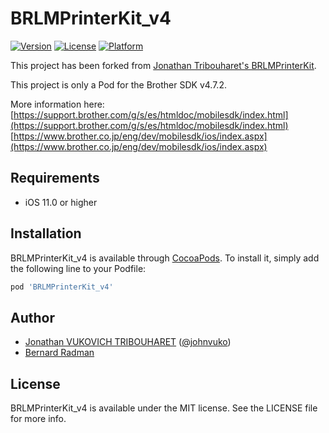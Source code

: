 # BRLMPrinterKit_v4

[![Version](https://img.shields.io/cocoapods/v/BRLMPrinterKit_v4.svg?style=flat)](https://cocoapods.org/pods/BRLMPrinterKit_v4)
[![License](https://img.shields.io/cocoapods/l/BRLMPrinterKit_v4.svg?style=flat)](https://cocoapods.org/pods/BRLMPrinterKit_v4)
[![Platform](https://img.shields.io/cocoapods/p/BRLMPrinterKit_v4.svg?style=flat)](https://cocoapods.org/pods/BRLMPrinterKit_v4)

This project has been forked from [Jonathan Tribouharet's BRLMPrinterKit](https://github.com/jonathantribouharet/BRLMPrinterKit).

This project is only a Pod for the Brother SDK v4.7.2.

More information here:
[https://support.brother.com/g/s/es/htmldoc/mobilesdk/index.html](https://support.brother.com/g/s/es/htmldoc/mobilesdk/index.html)
[https://www.brother.co.jp/eng/dev/mobilesdk/ios/index.aspx](https://www.brother.co.jp/eng/dev/mobilesdk/ios/index.aspx)

## Requirements

- iOS 11.0 or higher

## Installation

BRLMPrinterKit_v4 is available through [CocoaPods](https://cocoapods.org). To install
it, simply add the following line to your Podfile:

```ruby
pod 'BRLMPrinterKit_v4'
```

## Author

- [Jonathan VUKOVICH TRIBOUHARET](https://github.com/jonathantribouharet) ([@johnvuko](https://twitter.com/johnvuko))
- [Bernard Radman](https://github.com/BernardRadman)

## License

BRLMPrinterKit_v4 is available under the MIT license. See the LICENSE file for more info.
